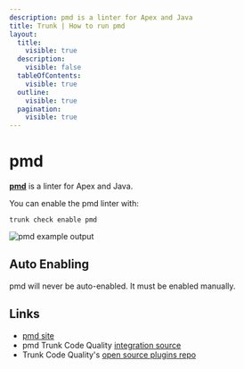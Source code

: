 ```yaml
---
description: pmd is a linter for Apex and Java
title: Trunk | How to run pmd
layout:
  title:
    visible: true
  description:
    visible: false
  tableOfContents:
    visible: true
  outline:
    visible: true
  pagination:
    visible: true
---
```


# pmd

[**pmd**](https://pmd.github.io/) is a linter for Apex and Java.

You can enable the pmd linter with:

```shell
trunk check enable pmd
```
![pmd example output](./pmd.gif)
## Auto Enabling

pmd will never be auto-enabled. It must be enabled manually.





## Links

- [pmd site](https://pmd.github.io/)
- pmd Trunk Code Quality [integration source](https://github.com/trunk-io/plugins/tree/main/linters/pmd)
- Trunk Code Quality's [open source plugins repo](https://github.com/trunk-io/plugins/tree/main)
